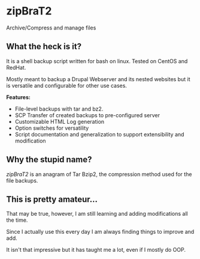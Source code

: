 # zipBraT2
Archive/Compress and manage files 

## What the heck is it?
It is a shell backup script written for bash on linux. Tested on CentOS and RedHat.

Mostly meant to backup a Drupal Webserver and its nested websites but it is versatile and configurable for other use cases.

__Features:__
* File-level backups with tar and bz2.
* SCP Transfer of created backups to pre-configured server
* Customizable HTML Log generation
* Option switches for versatility
* Script documentation and generalization to support extensibility and modification

## Why the stupid name?
_zipBraT2_ is an anagram of Tar Bzip2, the compression method used for the file backups.

## This is pretty amateur...
That may be true, however, I am still learning and adding modifications all the time.

Since I actually use this every day I am always finding things to improve and add.

It isn't that impressive but it has taught me a lot, even if I mostly do OOP.
